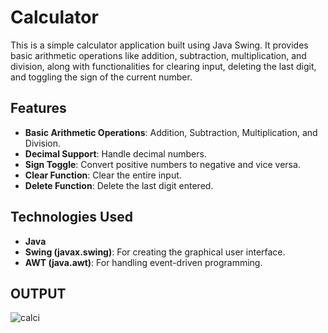# Calculator
This is a simple calculator application built using Java Swing. It provides basic arithmetic operations like addition, subtraction, multiplication, and division, along with functionalities for clearing input, deleting the last digit, and toggling the sign of the current number.

## Features

- **Basic Arithmetic Operations**: Addition, Subtraction, Multiplication, and Division.
- **Decimal Support**: Handle decimal numbers.
- **Sign Toggle**: Convert positive numbers to negative and vice versa.
- **Clear Function**: Clear the entire input.
- **Delete Function**: Delete the last digit entered.

## Technologies Used

- **Java**
- **Swing (javax.swing)**: For creating the graphical user interface.
- **AWT (java.awt)**: For handling event-driven programming.

## OUTPUT
![calci](https://github.com/user-attachments/assets/c423f6af-17c7-408c-9a1a-70a44c9e0f7d)

